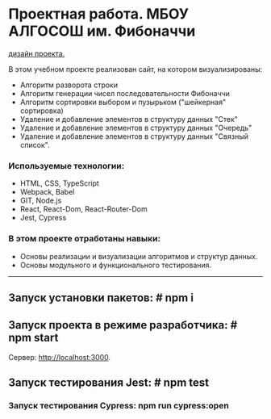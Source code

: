 # Проектная работа. МБОУ АЛГОСОШ им. Фибоначчи

[дизайн проекта.](https://www.figma.com/file/RIkypcTQN5d37g7RRTFid0/Algososh_external_link?node-id=0%3A1)

В этом учебном проекте реализован сайт, на котором визуализированы:
* Алгоритм разворота строки
* Алгоритм генерации чисел последовательности Фибоначчи
* Алгоритм сортировки выбором и пузырьком ("шейкерная" сортировка)
* Удаление и добавление элементов в структуру данных "Стек"
* Удаление и добавление элементов в структуру данных "Очередь"
* Удаление и добавление элементов в структуру данных "Связный список".

### Используемые технологии:
* HTML, CSS, TypeScript
* Webpack, Babel
* GIT, Node.js
* React, React-Dom, React-Router-Dom
* Jest, Cypress

### В этом проекте отработаны навыки:
* Основы реализации и визуализации алгоритмов и структур данных.
* Основы модульного и функционального тестирования.

--------------

## Запуск установки пакетов: # npm i<br>

## Запуск проекта в режиме разработчика: # npm start<br>
Сервер: <http://localhost:3000>.<br>

## Запуск тестирования Jest: # npm test<br>

### Запуск тестирования Cypress: npm run cypress:open<br>

